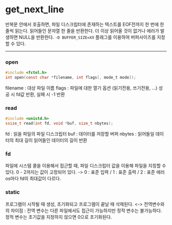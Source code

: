 # get_next_line

반복문 안에서 호출하면, 파일 디스크립터에 존재하는 텍스트를 EOF전까지 한 번에 한 줄씩 읽는다.
읽어들인 문자열 한 줄을 반환한다. 더 이상 읽어올 것이 없거나 에러가 발생하면 NULL을 반환한다.
```-D BUFFER_SIZE=XX``` 플래그를 이용하여 버퍼사이즈를 지정할 수 있다.

------------

### open
``` C
#include <fctnl.h>
int open(const char *filename, int flags[, mode_t mode]);
```
filename    : 대상 파일 이름
flags       : 파일에 대한 열기 옵션 (읽기전용, 쓰기전용, ...)
성공 시 fd값 반환, 실패 시 -1 반환

### read
``` C
#include <unistd.h>
ssize_t read(int fd, void *buf, size_t nbytes);
```
fd          : 읽을 파일의 파일 디스크립터
buf         : 데이터를 저장할 버퍼
nbytes      : 읽어들일 데이터의 최대 길이
읽어들인 데이터의 길이 반환

### fd
파일에 시스템 콜을 이용해서 접근할 때, 파일 디스크립터 값을 이용해 파일을 지칭할 수 있다.
0 - 2까지는 값이 고정되어 있다. -> 0 : 표준 입력 / 1 : 표준 출력 / 2 : 표준 에러
os마다 fd의 최대값이 다르다.

### static
프로그램이 시작될 때 생성, 초기화되고 프로그램이 끝날 때 삭제된다.
<-> 전역변수와의 차이점 : 전역 변수는 다른 파일에서도 접근이 가능하지만 정적 변수는 불가능하다.
정적 변수는 초기값을 지정하지 않으면 0으로 초기화된다.
